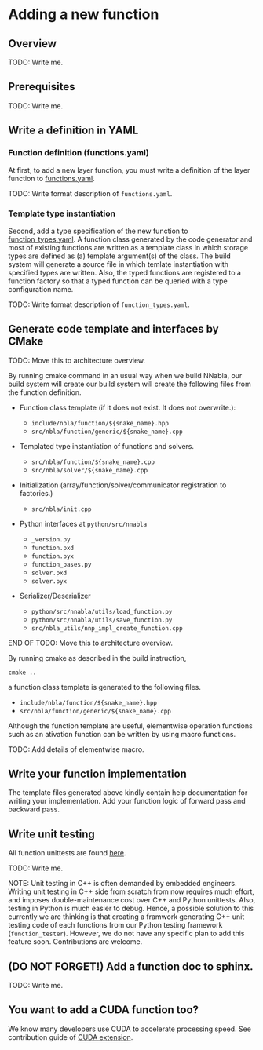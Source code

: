 # Adding a new function

## Overview

TODO: Write me.

## Prerequisites

TODO: Write me.

## Write a definition in YAML

### Function definition (functions.yaml)

At first, to add a new layer function, you must write a definition of the layer function to [functions.yaml](/build-tools/code_generator/functions.yaml).

TODO: Write format description of `functions.yaml`.

### Template type instantiation

Second, add a type specification of the new function to [function_types.yaml](/build-tools/code_generator/function_types.yaml).
A function class generated by the code generator and most of existing functions are written as a template class in which storage types are defined as (a) template argument(s) of the class.
The build system will generate a source file in which temlate instantiation with specified types are written. Also, the typed functions are registered to a function factory so that a typed function can be queried with a type configuration name.

TODO: Write format description of `function_types.yaml`.

## Generate code template and interfaces by CMake

TODO: Move this to architecture overview.

By running cmake command in an usual way when we build NNabla, our build system will create our build system will create the following files from the function definition.

* Function class template (if it does not exist. It does not overwrite.):
  * `include/nbla/function/${snake_name}.hpp`
  * `src/nbla/function/generic/${snake_name}.cpp`

* Templated type instantiation of functions and solvers.
  * `src/nbla/function/${snake_name}.cpp`
  * `src/nbla/solver/${snake_name}.cpp`

* Initialization (array/function/solver/communicator registration to factories.)
  * `src/nbla/init.cpp`

* Python interfaces at `python/src/nnabla`
  * `_version.py`
  * `function.pxd`
  * `function.pyx`
  * `function_bases.py`
  * `solver.pxd`
  * `solver.pyx`

* Serializer/Deserializer
  * `python/src/nnabla/utils/load_function.py`
  * `python/src/nnabla/utils/save_function.py`
  * `src/nbla_utils/nnp_impl_create_function.cpp`

END OF TODO: Move this to architecture overview. 


By running cmake as described in the build instruction,

```shell
cmake ..
```

a function class template is generated to the following files.

* `include/nbla/function/${snake_name}.hpp`
* `src/nbla/function/generic/${snake_name}.cpp`

Although the function template are useful, elementwise operation functions such as an ativation function can be written by using macro functions.

TODO: Add details of elementwise macro.

## Write your function implementation

The template files generated above kindly contain help documentation for writing your implementation. Add your function logic of forward pass and backward pass.

## Write unit testing

All function unittests are found [here](/python/test/function/]).

TODO: Write me.

NOTE: Unit testing in C++ is often demanded by embedded engineers. Writing unit testing in C++ side from scratch from now requires much effort, and imposes double-maintenance cost over C++ and Python unittests. Also, testing in Python is much easier to debug. Hence, a possible solution to this currently we are thinking is that creating a framwork generating C++ unit testing code of each functions from our Python testing framework (`function_tester`). However, we do not have any specific plan to add this feature soon. Contributions are welcome.

## (DO NOT FORGET!) Add a function doc to sphinx.

TODO: Write me.

## You want to add a CUDA function too?

We know many developers use CUDA to accelerate processing speed. See contribution guide of [CUDA extension](https://github.com/sony/nnabla-ext-cuda/blob/master/CONTRIBUTING.md).
